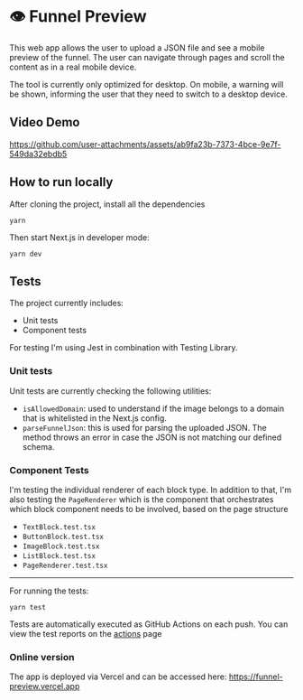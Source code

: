 # 👁️ Funnel Preview

This web app allows the user to upload a JSON file and see a mobile preview of the funnel.
The user can navigate through pages and scroll the content as in a real mobile device.

The tool is currently only optimized for desktop. On mobile, a warning will be shown, informing the user that they need to switch to a desktop device.

## Video Demo

https://github.com/user-attachments/assets/ab9fa23b-7373-4bce-9e7f-549da32ebdb5


## How to run locally

After cloning the project, install all the dependencies
```
yarn
```

Then start Next.js in developer mode:
```
yarn dev
```


## Tests
The project currently includes:
- Unit tests
- Component tests

For testing I'm using Jest in combination with Testing Library.

### Unit tests
Unit tests are currently checking the following utilities:
- `isAllowedDomain`: used to understand if the image belongs to a domain that is whitelisted in the Next.js config.
- `parseFunnelJson`: this is used for parsing the uploaded JSON. The method throws an error in case the JSON is not matching our defined schema.

### Component Tests
I'm testing the individual renderer of each block type. In addition to that, I'm also testing the `PageRenderer` which is the component that orchestrates which block component needs to be involved, based on the page structure
- `TextBlock.test.tsx`
- `ButtonBlock.test.tsx`
- `ImageBlock.test.tsx`
- `ListBlock.test.tsx`
- `PageRenderer.test.tsx`

---

For running the tests:
```
yarn test
```

Tests are automatically executed as GitHub Actions on each push. You can view the test reports on the [actions](https://github.com/antoniocosentino/funnel-preview/actions) page


### Online version
The app is deployed via Vercel and can be accessed here:
https://funnel-preview.vercel.app